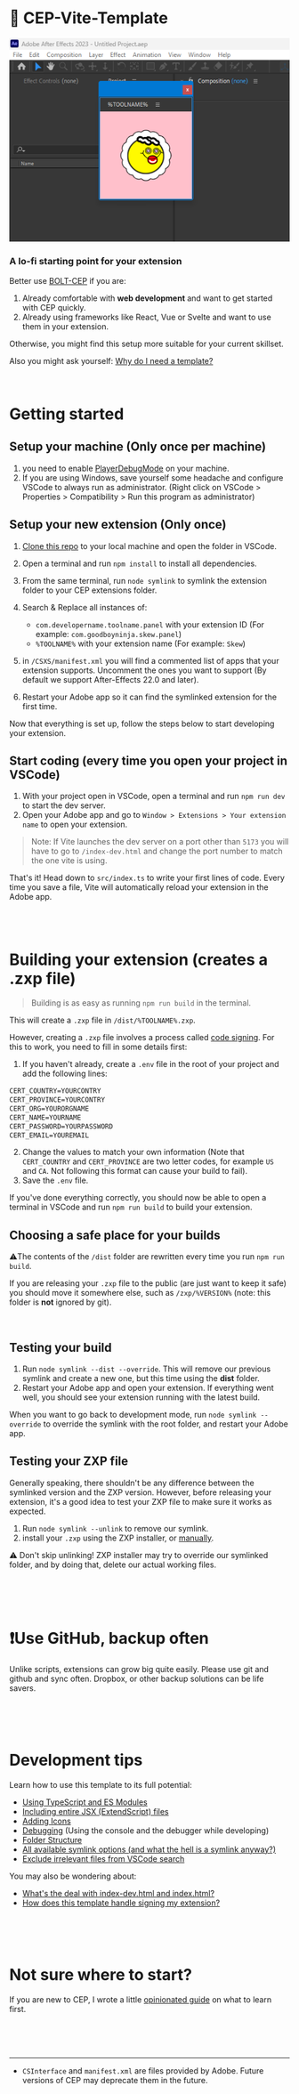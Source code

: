 # 🌼  CEP-Vite-Template

![Example of an empty CEP panel](./hero.png)

### A lo-fi starting point for your extension
Better use [BOLT-CEP](https://github.com/hyperbrew/bolt-cep) if you are:
1. Already comfortable with **web development** and want to get started with CEP quickly.
2. Already using frameworks like React, Vue or Svelte and want to use them in your extension.

Otherwise, you might find this setup more suitable for your current skillset.

Also you might ask yourself: [Why do I need a template?](/.github/why.md)

<br>

# Getting started

## Setup your machine (Only once per machine)
1. you need to enable  [PlayerDebugMode](https://github.com/Adobe-CEP/CEP-Resources/blob/master/CEP_8.x/Documentation/CEP%208.0%20HTML%20Extension%20Cookbook.md#debugging-unsigned-extensions) on your machine.
2. If you are using Windows, save yourself some headache and configure VSCode to always run as administrator. (Right click on VSCode > Properties > Compatibility > Run this program as administrator)

## Setup your new extension (Only once)

1. [Clone this repo](https://docs.github.com/en/desktop/contributing-and-collaborating-using-github-desktop/adding-and-cloning-repositories/cloning-a-repository-from-github-to-github-desktop) to your local machine and open the folder in VSCode.
2. Open a terminal and run `npm install` to install all dependencies.
3. From the same terminal, run `node symlink` to symlink the extension folder to your CEP extensions folder.
4. Search & Replace all instances of:
    - `com.developername.toolname.panel` with your extension ID (For example: `com.goodboyninja.skew.panel`)
    - `%TOOLNAME%` with your extension name (For example: `Skew`)

5. in `/CSXS/manifest.xml` you will find a commented list of apps that your extension supports. Uncomment the ones you want to support (By default we support After-Effects 22.0 and later).
6. Restart your Adobe app so it can find the symlinked extension for the first time.

Now that everything is set up, follow the steps below to start developing your extension.

## Start coding (every time you open your project in VSCode)
1. With your project open in VSCode, open a terminal and run `npm run dev` to start the dev server.
3. Open your Adobe app and go to `Window > Extensions > Your extension name` to open your extension.

> Note: If Vite launches the dev server on a port other than `5173` you will have to go to `/index-dev.html` and change the port number to match the one vite is using.

That's it!
Head down to `src/index.ts` to write your first lines of code. Every time you save a file, Vite will automatically reload your extension in the Adobe app.





<br/>
<br/>

# Building your extension (creates a .zxp file)
> Building is as easy as running `npm run build` in the terminal.

This will create a `.zxp` file in `/dist/%TOOLNAME%.zxp`.



However, creating a `.zxp` file involves a process called [code signing](https://en.wikipedia.org/wiki/Code_signing). For this to work, you need to fill in some details first:

1. If you haven't already, create a `.env` file in the root of your project and add the following lines:
```
CERT_COUNTRY=YOURCONTRY
CERT_PROVINCE=YOURCONTRY
CERT_ORG=YOURORGNAME
CERT_NAME=YOURNAME
CERT_PASSWORD=YOURPASSWORD
CERT_EMAIL=YOUREMAIL
```
2. Change the values to match your own information (Note that `CERT_COUNTRY` and `CERT_PROVINCE` are two letter codes, for example `US` and `CA`. Not following this format can cause your build to fail).
3. Save the `.env` file.


If you've done everything correctly, you should now be able to open a terminal in VSCode and run `npm run build` to build your extension.


## Choosing a safe place for your builds

⚠️The contents of the `/dist` folder are rewritten every time you run `npm run build`.

If you are releasing your `.zxp` file to the public (are just want to keep it safe) you should move it somewhere else, such as `/zxp/%VERSION%` (note: this folder is **not** ignored by git).

<br>

## Testing your build
1. Run `node symlink --dist --override`. This will remove our previous symlink and create a new one, but this time using the **dist** folder.
2. Restart your Adobe app and open your extension. If everything went well, you should see your extension running with the latest build.

When you want to go back to development mode, run `node symlink --override` to override the symlink with the root folder, and restart your Adobe app.


## Testing your ZXP file
Generally speaking, there shouldn't be any difference between the symlinked version and the ZXP version. However, before releasing your extension, it's a good idea to test your ZXP file to make sure it works as expected.

1. Run `node symlink --unlink` to remove our symlink.
2. install your `.zxp` using the ZXP installer, or [manually](https://motionbro.net/help/extension-troubleshooting/how-to-install-an-extension-for-adobe-without-creative-cloud-app/#manual-installation).



⚠️ Don't skip unlinking! ZXP installer may try to override our symlinked folder, and by doing that, delete our actual working files. 







<br/>
<br/>
<br/>

# ❗Use GitHub, backup often
Unlike scripts, extensions can grow big quite easily. Please use git and github and sync often. Dropbox, or other backup solutions can be life savers.

<br/>
<br/>
<br/>



# Development tips
Learn how to use this template to its full potential:

- [Using TypeScript and ES Modules](/.github/technologies.md)
- [Including entire JSX (ExtendScript) files](/.github/extendscript.md)
- [Adding Icons](/.github/icons.md)
- [Debugging](/.github/debugging.md) (Using the console and the debugger while developing)
- [Folder Structure](/.github/structure.md)
- [All available symlink options (and what the hell is a symlink anyway?)](/.github/symlink.md)
- [Exclude irrelevant files from VSCode search](/.github/vscode.md)

You may also be wondering about:
- [What's the deal with index-dev.html and index.html?](/.github/indexdev.md)
- [How does this template handle signing my extension?](/.github/signing.md)






<br/>
<br/>
<br/>

# Not sure where to start?
If you are new to CEP, I wrote a little [opinionated guide](https://github.com/GoodBoyNinja/Your-First-CEP-Panel) on what to learn first.

<br/>
<br/>
<br/>

---
* `CSInterface` and `manifest.xml` are files provided by Adobe. Future versions of CEP may deprecate them in the future.
